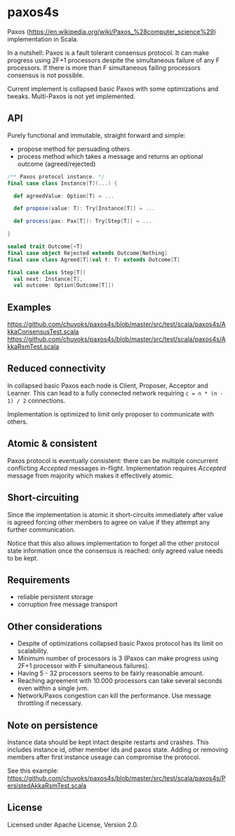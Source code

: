 paxos4s
=======

Paxos (https://en.wikipedia.org/wiki/Paxos_%28computer_science%29) implementation in Scala.

In a nutshell: Paxos is a fault tolerant consensus protocol.
It can make progress using 2F+1 processors despite the simultaneous failure of any F processors.
If there is more than F simultaneous failing processors consensus is not possible.

Current implement is collapsed basic Paxos with some optimizations and tweaks.
Multi-Paxos is not yet implemented.


API
---

Purely functional and immutable, straight forward and simple:
* propose method for persuading others
* process method which takes a message and returns an optional outcome (agreed/rejected)

```scala
/** Paxos protocol instance. */
final case class Instance[T](...) {

  def agreedValue: Option[T] = ...

  def propose(value: T): Try[Instance[T]] = ...

  def process(pax: Pax[T]): Try[Step[T]] = ...

}

sealed trait Outcome[+T]
final case object Rejected extends Outcome[Nothing]
final case class Agreed[T](val t: T) extends Outcome[T]

final case class Step[T](
  val next: Instance[T],
  val outcome: Option[Outcome[T]])
```


Examples
--------

https://github.com/chuvoks/paxos4s/blob/master/src/test/scala/paxos4s/AkkaConsensusTest.scala
https://github.com/chuvoks/paxos4s/blob/master/src/test/scala/paxos4s/AkkaRsmTest.scala

Reduced connectivity
--------------------

In collapsed basic Paxos each node is Client, Proposer, Acceptor and Learner. This can lead to
a fully connected network requiring ```c = n * (n - 1) / 2``` connections.

Implementation is optimized to limit only proposer to communicate with others.


Atomic & consistent
-------------------

Paxos protocol is eventually consistent: there can be multiple concurrent conflicting *Accepted* messages in-flight.
Implementation requires *Accepted* message from majority which makes it effectively atomic.


Short-circuiting
----------------

Since the implementation is atomic it short-circuits immediately after value is agreed forcing
other members to agree on value if they attempt any further communication.

Notice that this also allows implementation to forget all the other protocol state information 
once the consensus is reached: only agreed value needs to be kept.


Requirements
------------

* reliable persistent storage
* corruption free message transport


Other considerations
--------------------

* Despite of optimizations collapsed basic Paxos protocol has its limit on scalability.
* Minimum number of processors is 3 (Paxos can make progress using 2F+1 processor with F simultaneous failures).
* Having 5 - 32 processors seems to be fairly reasonable amount.
* Reaching agreement with 10.000 processors can take several seconds even within a single jvm.
* Network/Paxos congestion can kill the performance. Use message throttling if necessary.


Note on persistence
-------------------

Instance data should be kept intact despite restarts and crashes.
This includes instance id, other member ids and paxos state.
Adding or removing members after first instance useage can compromise the protocol.

See this example:
https://github.com/chuvoks/paxos4s/blob/master/src/test/scala/paxos4s/PersistedAkkaRsmTest.scala


License
-------

Licensed under Apache License, Version 2.0.
